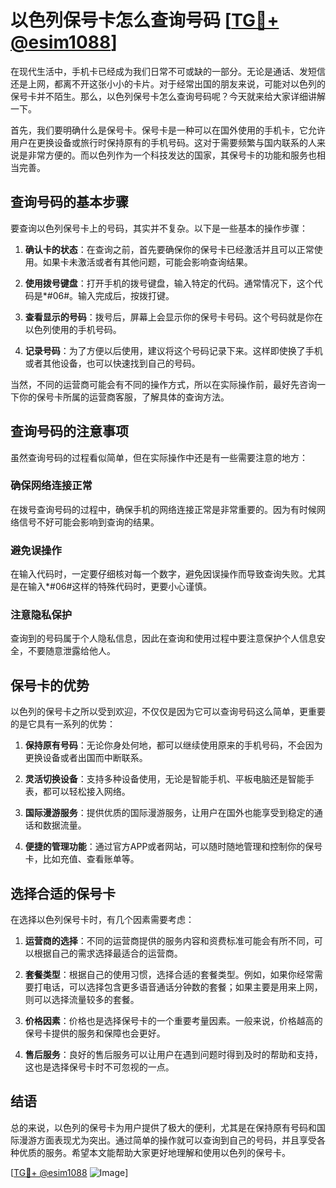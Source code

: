 # 以色列保号卡怎么查询号码 [[TG💪+ @esim1088](https://t.me/s/esim1088)]

在现代生活中，手机卡已经成为我们日常不可或缺的一部分。无论是通话、发短信还是上网，都离不开这张小小的卡片。对于经常出国的朋友来说，可能对以色列的保号卡并不陌生。那么，以色列保号卡怎么查询号码呢？今天就来给大家详细讲解一下。

首先，我们要明确什么是保号卡。保号卡是一种可以在国外使用的手机卡，它允许用户在更换设备或旅行时保持原有的手机号码。这对于需要频繁与国内联系的人来说是非常方便的。而以色列作为一个科技发达的国家，其保号卡的功能和服务也相当完善。

## 查询号码的基本步骤

要查询以色列保号卡上的号码，其实并不复杂。以下是一些基本的操作步骤：

1. **确认卡的状态**：在查询之前，首先要确保你的保号卡已经激活并且可以正常使用。如果卡未激活或者有其他问题，可能会影响查询结果。

2. **使用拨号键盘**：打开手机的拨号键盘，输入特定的代码。通常情况下，这个代码是*#06#。输入完成后，按拨打键。

3. **查看显示的号码**：拨号后，屏幕上会显示你的保号卡号码。这个号码就是你在以色列使用的手机号码。

4. **记录号码**：为了方便以后使用，建议将这个号码记录下来。这样即使换了手机或者其他设备，也可以快速找到自己的号码。

当然，不同的运营商可能会有不同的操作方式，所以在实际操作前，最好先咨询一下你的保号卡所属的运营商客服，了解具体的查询方法。

## 查询号码的注意事项

虽然查询号码的过程看似简单，但在实际操作中还是有一些需要注意的地方：

### 确保网络连接正常

在拨号查询号码的过程中，确保手机的网络连接正常是非常重要的。因为有时候网络信号不好可能会影响到查询的结果。

### 避免误操作

在输入代码时，一定要仔细核对每一个数字，避免因误操作而导致查询失败。尤其是在输入*#06#这样的特殊代码时，更要小心谨慎。

### 注意隐私保护

查询到的号码属于个人隐私信息，因此在查询和使用过程中要注意保护个人信息安全，不要随意泄露给他人。

## 保号卡的优势

以色列的保号卡之所以受到欢迎，不仅仅是因为它可以查询号码这么简单，更重要的是它具有一系列的优势：

1. **保持原有号码**：无论你身处何地，都可以继续使用原来的手机号码，不会因为更换设备或者出国而中断联系。

2. **灵活切换设备**：支持多种设备使用，无论是智能手机、平板电脑还是智能手表，都可以轻松接入网络。

3. **国际漫游服务**：提供优质的国际漫游服务，让用户在国外也能享受到稳定的通话和数据流量。

4. **便捷的管理功能**：通过官方APP或者网站，可以随时随地管理和控制你的保号卡，比如充值、查看账单等。

## 选择合适的保号卡

在选择以色列保号卡时，有几个因素需要考虑：

1. **运营商的选择**：不同的运营商提供的服务内容和资费标准可能会有所不同，可以根据自己的需求选择最适合的运营商。

2. **套餐类型**：根据自己的使用习惯，选择合适的套餐类型。例如，如果你经常需要打电话，可以选择包含更多语音通话分钟数的套餐；如果主要是用来上网，则可以选择流量较多的套餐。

3. **价格因素**：价格也是选择保号卡的一个重要考量因素。一般来说，价格越高的保号卡提供的服务和保障也会更好。

4. **售后服务**：良好的售后服务可以让用户在遇到问题时得到及时的帮助和支持，这也是选择保号卡时不可忽视的一点。

## 结语

总的来说，以色列的保号卡为用户提供了极大的便利，尤其是在保持原有号码和国际漫游方面表现尤为突出。通过简单的操作就可以查询到自己的号码，并且享受各种优质的服务。希望本文能帮助大家更好地理解和使用以色列的保号卡。

[[TG💪+ @esim1088](https://t.me/s/esim1088) ![Image](https://i.postimg.cc/4NQfJmqS/Snipaste-2025-05-13-00-14-12.png)]